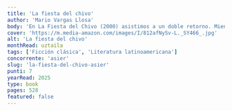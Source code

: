 ```yaml
---
title: 'La fiesta del chivo'
author: 'Mario Vargas Llosa'
body: 'En La Fiesta del Chivo (2000) asistimos a un doble retorno. Mientras Urania visita a su padre en Santo Domingo, volvemos a 1961, cuando la capital dominicana aún se llamaba Ciudad Trujillo. Allí un hombre que no suda tiraniza a tres millones de personas sin saber que se gesta una maquiavélica transición a la democracia..'
cover: 'https://m.media-amazon.com/images/I/812afNySv-L._SY466_.jpg'
alt: 'La fiesta del chivo'
monthRead: uztaila
tags: ['Ficción clásica', 'Literatura latinoamericana']
concorrente: 'asier'
slug: 'la-fiesta-del-chivo-asier'
punti: 7
yearRead: 2025
type: book
pages: 528
featured: false
---
```

